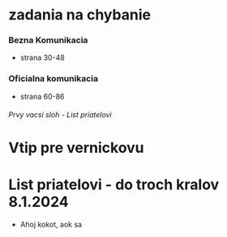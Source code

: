 # zadania na chybanie
### Bezna Komunikacia
- strana 30-48 
### Oficialna komunikacia
- strana 60-86

###### Prvy vacsi sloh - List priatelovi


# Vtip pre vernickovu
# List priatelovi - do troch kralov 8.1.2024 
- Ahoj kokot, aok sa